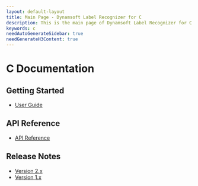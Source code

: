 ```yaml
---
layout: default-layout
title: Main Page - Dynamsoft Label Recognizer for C
description: This is the main page of Dynamsoft Label Recognizer for C Language.
keywords: c
needAutoGenerateSidebar: true
needGenerateH3Content: true
---
```


# C Documentation

## Getting Started

- [User Guide](c-user-guide.md)

## API Reference

- [API Reference](api-reference/c-index.md)

## Release Notes

- [Version 2.x](release-notes/c-cpp-2.md)
- [Version 1.x](release-notes/c-cpp-1.md)